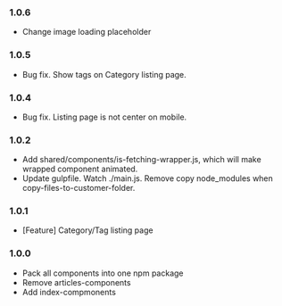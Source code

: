 ### 1.0.6
- Change image loading placeholder 

### 1.0.5
- Bug fix. Show tags on Category listing page.

### 1.0.4
- Bug fix. Listing page is not center on mobile. 

### 1.0.2
- Add shared/components/is-fetching-wrapper.js, which will make wrapped component animated.
- Update gulpfile. Watch ./main.js. Remove copy node_modules when copy-files-to-customer-folder.

### 1.0.1
- [Feature] Category/Tag listing page

### 1.0.0

- Pack all components into one npm package
- Remove articles-components
- Add index-compmonents
